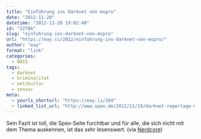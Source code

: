 ```yaml
---
title: "Einführung ins Darknet von mspro"
date: "2012-11-20"
datetime: "2012-11-20 19:02:48"
id: "22786"
slug: "einfuhrung-ins-darknet-von-mspro"
url: "https://eay.cc/2012/einfuhrung-ins-darknet-von-mspro/"
author: "eay"
format: "link"
categories:
  - 0815
tags:
  - darknet
  - kriminalitat
  - netzkultur
  - zensur
meta:
  - yourls_shorturl: "https://eay.li/20d"
  - linked_list_url: "http://www.spex.de/2012/11/19/darknet-reportage-mspro-michael-seemann/"
---
```


Sein Fazit ist toll, die Spex-Seite furchtbar und für alle, die sich nicht mit dem Thema auskennen, ist das sehr lesenswert. (via [Nerdcore](http://www.crackajack.de/2012/11/20/unterwegs-im-darknet/))
